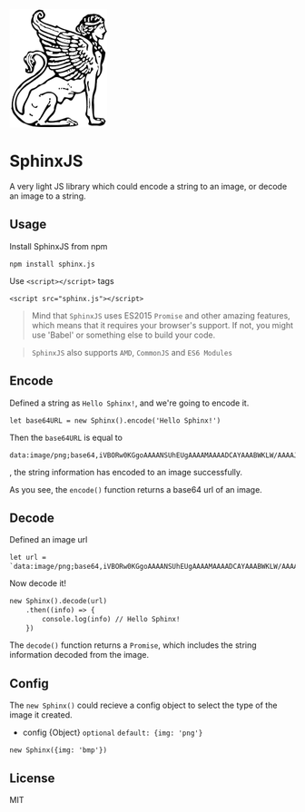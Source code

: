 ![SphinxJS Logo](./logo.png)

# SphinxJS
A very light JS library which could encode a string to an image, or decode an image to a string.

## Usage
Install SphinxJS from npm
```
npm install sphinx.js
```

Use `<script></script>` tags

```
<script src="sphinx.js"></script>
```

> Mind that `SphinxJS` uses ES2015 `Promise` and other amazing features, which means that it requires your browser's support.
> If not, you might use 'Babel' or something else to build your code.


> `SphinxJS` also supports `AMD`, `CommonJS` and `ES6 Modules`

## Encode
Defined a string as `Hello Sphinx!`, and we're going to encode it.

```
let base64URL = new Sphinx().encode('Hello Sphinx!')
```

Then the `base64URL` is equal to 

```
data:image/png;base64,iVBORw0KGgoAAAANSUhEUgAAAAMAAAADCAYAAABWKLW/AAAAJklEQVQYV2P0SM35r8K1heE5owcDY2Zexf8dezYxcDIwMDAyIAEA7EYIq6UNAkYAAAAASUVORK5CYII=
```
, the string information has encoded to an image successfully.

As you see, the `encode()` function returns a base64 url of an image.

## Decode
Defined an image url

```
let url = `data:image/png;base64,iVBORw0KGgoAAAANSUhEUgAAAAMAAAADCAYAAABWKLW/AAAAJklEQVQYV2P0SM35r8K1heE5owcDY2Zexf8dezYxcDIwMDAyIAEA7EYIq6UNAkYAAAAASUVORK5CYII=`
```

Now decode it!
```
new Sphinx().decode(url)
	.then((info) => {
		console.log(info) // Hello Sphinx!
	})
```

The `decode()` function returns a `Promise`, which includes the string information decoded from the image.

## Config
The `new Sphinx()` could recieve a config object to select the type of the image it created.
- config {Object} `optional` `default: {img: 'png'}`

```
new Sphinx({img: 'bmp'})
```

## License
MIT

